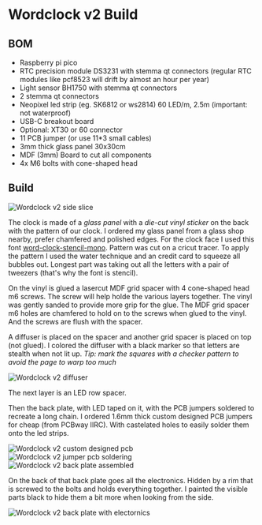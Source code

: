 # Wordclock v2 Build

## BOM

* Raspberry pi pico
* RTC precision module DS3231 with stemma qt connectors (regular RTC modules like pcf8523 will drift by almost an hour per year)
* Light sensor BH1750 with stemma qt connectors
* 2 stemma qt connectors
* Neopixel led strip (eg. SK6812 or ws2814) 60 LED/m, 2.5m (important: not waterproof)
* USB-C breakout board
* Optional: XT30 or 60 connector
* 11 PCB jumper (or use 11*3 small cables)
* 3mm thick glass panel 30x30cm
* MDF (3mm) Board to cut all components
* 4x M6 bolts with cone-shaped head

## Build

![Wordclock v2 side slice](/doc/img/side-slice.png)

The clock is made of a *glass panel* with a *die-cut vinyl sticker* on the back with the pattern of our clock. I ordered my glass panel from a glass shop nearby, prefer chamfered and polished edges. For the clock face I used this font [word-clock-stencil-mono](https://github.com/mrudelle/wordclock-stencil-mono). Pattern was cut on a cricut tracer. To apply the pattern I used the water technique and an credit card to squeeze all bubbles out. Longest part was taking out all the letters with a pair of tweezers (that's why the font is stencil).

On the vinyl is glued a lasercut MDF grid spacer with 4 cone-shaped head m6 screws. The screw will help holde the various layers together. The vinyl was gently sanded to provide more grip for the glue. The MDF grid spacer m6 holes are chamfered to hold on to the screws when glued to the vinyl. And the screws are flush with the spacer.

A diffuser is placed on the spacer and another grid spacer is placed on top (not glued). I colored the diffuser with a black marker so that letters are stealth when not lit up. _Tip: mark the squares with a checker pattern to avoid the page to warp too much_

![Wordclock v2 diffuser](/doc/img/build-diffuser.jpg)

The next layer is an LED row spacer.

Then the back plate, with LED taped on it, with the PCB jumpers soldered to recreate a long chain. I ordered 1.6mm thick custom designed PCB jumpers for cheap (from PCBway IIRC). With castelated holes to easily solder them onto the led strips.

![Wordclock v2 custom designed pcb](/doc/img/build-pcb.jpg)
![Wordclock v2 jumper pcb soldering](/doc/img/build-pcb-solder.jpg)
![Wordclock v2 back plate assembled](/doc/img/build-pcb-done.jpg)

On the back of that back plate goes all the electronics. Hidden by a rim that is screwed to the bolts and holds everything together. I painted the visible parts black to hide them a bit more when looking from the side.

![Wordclock v2 back plate with electornics](/doc/img/back.jpg)



